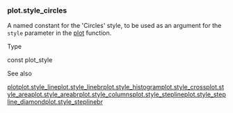 ### plot.style\_circles

A named constant for the 'Circles' style, to be used as an argument for the `style` parameter in the [plot](#fun_plot) function.

Type

const plot\_style

See also

[plot](#fun_plot)[plot.style\_line](#const_plot.style_line)[plot.style\_linebr](#const_plot.style_linebr)[plot.style\_histogram](#const_plot.style_histogram)[plot.style\_cross](#const_plot.style_cross)[plot.style\_area](#const_plot.style_area)[plot.style\_areabr](#const_plot.style_areabr)[plot.style\_columns](#const_plot.style_columns)[plot.style\_stepline](#const_plot.style_stepline)[plot.style\_stepline\_diamond](#const_plot.style_stepline_diamond)[plot.style\_steplinebr](#const_plot.style_steplinebr)

